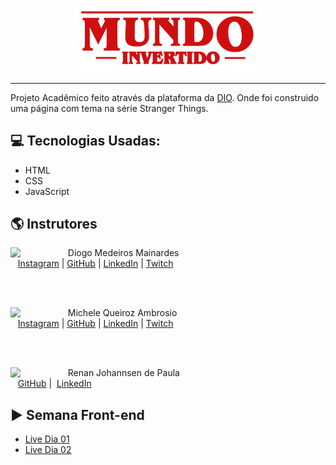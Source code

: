  <p align="center">
    <img width="300" src="./assets/images/banner/logo.svg">
</p>

-------

<p>
Projeto Acadêmico feito através da plataforma da <a href="https://web.dio.me/">DIO</a>. Onde foi construido uma página com tema na série Stranger Things.  
</p>

## 💻 Tecnologias Usadas:
- HTML
- CSS
- JavaScript

## 🌎 Instrutores 
<p>
    <img align=left margin=10 width=80 src="https://avatars.githubusercontent.com/u/16018277?v=4"/>
    <p>&nbsp&nbsp&nbspDiogo Medeiros Mainardes<br>
    &nbsp&nbsp&nbsp<a href="http://instagram.com/diogomainardes.dev">Instagram</a>&nbsp;|&nbsp;<a href="https://github.com/diogomainardes">GitHub</a>&nbsp;|&nbsp;<a href="https://www.linkedin.com/in/diogomainardes/">LinkedIn</a>&nbsp;|&nbsp;<a href="https://www.twitch.tv/dimmbr">Twitch</a></p>
</p>
<br/><br/>
<p>
    <img align=left margin=10 width=80 src="https://avatars.githubusercontent.com/u/55519539?v=4"/>
    <p>&nbsp&nbsp&nbspMichele Queiroz Ambrosio<br>
    &nbsp&nbsp&nbsp<a href="http://instagram.com/programi_">Instagram</a>&nbsp;|&nbsp;<a href="https://github.com/micheleambrosio">GitHub</a>&nbsp;|&nbsp;<a href="https://www.linkedin.com/in/michele-ambrosio-a4899661/">LinkedIn</a>&nbsp;|&nbsp;<a href="https://www.twitch.tv/michele_ambrosio">Twitch</a></p>
</p>
<br/><br/>
<p>
    <img align=left margin=10 width=80 src="https://avatars.githubusercontent.com/u/3266640?v=4"/>
    <p>&nbsp&nbsp&nbspRenan Johannsen de Paula <br>
    &nbsp&nbsp&nbsp<a href="https://github.com/RenanJPaula">GitHub</a>&nbsp;|&nbsp;
    <a href="https://www.linkedin.com/in/renanjpaula/">LinkedIn</a>
    </p>
</p>

## ▶️ Semana Front-end
- [Live Dia 01](https://www.youtube.com/watch?v=FZgIQUDn8zo)
- [Live Dia 02](https://www.youtube.com/watch?v=WHbhgxJLbN4)